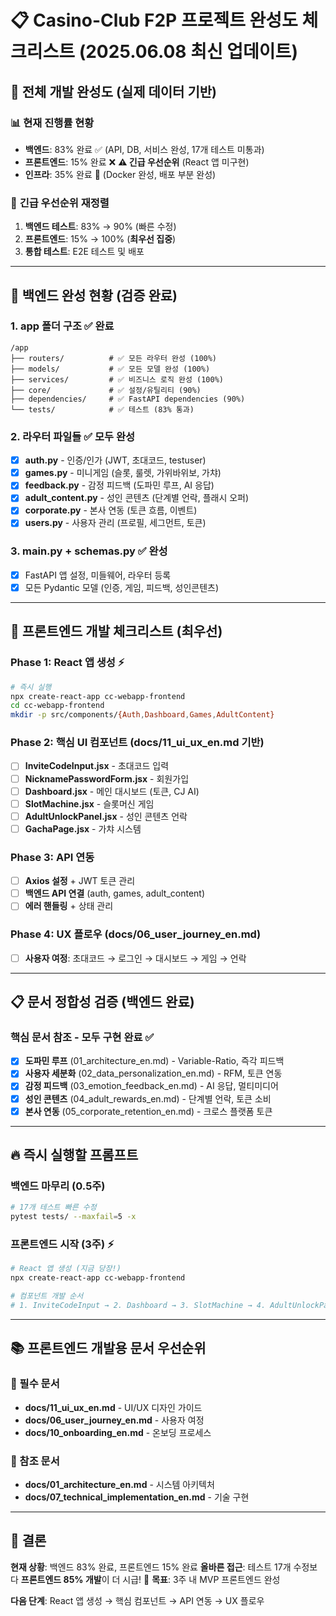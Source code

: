 # 📋 Casino-Club F2P 프로젝트 완성도 체크리스트 (2025.06.08 최신 업데이트)

## 🎯 **전체 개발 완성도 (실제 데이터 기반)**

### 📊 **현재 진행률 현황**
- **백엔드**: 83% 완료 ✅ (API, DB, 서비스 완성, 17개 테스트 미통과)
- **프론트엔드**: 15% 완료 ❌ **⚠️ 긴급 우선순위** (React 앱 미구현)
- **인프라**: 35% 완료 🔄 (Docker 완성, 배포 부분 완성)

### 🚨 **긴급 우선순위 재정렬**
1. **백엔드 테스트**: 83% → 90% (빠른 수정)
2. **프론트엔드**: 15% → 100% (**최우선 집중**)
3. **통합 테스트**: E2E 테스트 및 배포

---

## 📁 **백엔드 완성 현황 (검증 완료)**

### 1. app 폴더 구조 ✅ **완료**
```
/app
├── routers/          # ✅ 모든 라우터 완성 (100%)
├── models/           # ✅ 모든 모델 완성 (100%)
├── services/         # ✅ 비즈니스 로직 완성 (100%)
├── core/             # ✅ 설정/유틸리티 (90%)
├── dependencies/     # ✅ FastAPI dependencies (90%)
└── tests/            # ✅ 테스트 (83% 통과)
```

### 2. 라우터 파일들 ✅ **모두 완성**
- [x] **auth.py** - 인증/인가 (JWT, 초대코드, testuser)
- [x] **games.py** - 미니게임 (슬롯, 룰렛, 가위바위보, 가챠)
- [x] **feedback.py** - 감정 피드백 (도파민 루프, AI 응답)
- [x] **adult_content.py** - 성인 콘텐츠 (단계별 언락, 플래시 오퍼)
- [x] **corporate.py** - 본사 연동 (토큰 흐름, 이벤트)
- [x] **users.py** - 사용자 관리 (프로필, 세그먼트, 토큰)

### 3. main.py + schemas.py ✅ **완성**
- [x] FastAPI 앱 설정, 미들웨어, 라우터 등록
- [x] 모든 Pydantic 모델 (인증, 게임, 피드백, 성인콘텐츠)

---

## 🚀 **프론트엔드 개발 체크리스트 (최우선)**

### **Phase 1: React 앱 생성** ⚡
```bash
# 즉시 실행
npx create-react-app cc-webapp-frontend
cd cc-webapp-frontend
mkdir -p src/components/{Auth,Dashboard,Games,AdultContent}
```

### **Phase 2: 핵심 UI 컴포넌트** (docs/11_ui_ux_en.md 기반)
- [ ] **InviteCodeInput.jsx** - 초대코드 입력
- [ ] **NicknamePasswordForm.jsx** - 회원가입
- [ ] **Dashboard.jsx** - 메인 대시보드 (토큰, CJ AI)
- [ ] **SlotMachine.jsx** - 슬롯머신 게임
- [ ] **AdultUnlockPanel.jsx** - 성인 콘텐츠 언락
- [ ] **GachaPage.jsx** - 가챠 시스템

### **Phase 3: API 연동**
- [ ] **Axios 설정** + JWT 토큰 관리
- [ ] **백엔드 API 연결** (auth, games, adult_content)
- [ ] **에러 핸들링** + 상태 관리

### **Phase 4: UX 플로우** (docs/06_user_journey_en.md)
- [ ] **사용자 여정**: 초대코드 → 로그인 → 대시보드 → 게임 → 언락

---

## 📋 **문서 정합성 검증 (백엔드 완료)**

### **핵심 문서 참조 - 모두 구현 완료** ✅
- [x] **도파민 루프** (01_architecture_en.md) - Variable-Ratio, 즉각 피드백
- [x] **사용자 세분화** (02_data_personalization_en.md) - RFM, 토큰 연동
- [x] **감정 피드백** (03_emotion_feedback_en.md) - AI 응답, 멀티미디어
- [x] **성인 콘텐츠** (04_adult_rewards_en.md) - 단계별 언락, 토큰 소비
- [x] **본사 연동** (05_corporate_retention_en.md) - 크로스 플랫폼 토큰

---

## 🔥 **즉시 실행할 프롬프트**

### **백엔드 마무리** (0.5주)
```bash
# 17개 테스트 빠른 수정
pytest tests/ --maxfail=5 -x
```

### **프론트엔드 시작** (3주) ⚡
```bash
# React 앱 생성 (지금 당장!)
npx create-react-app cc-webapp-frontend

# 컴포넌트 개발 순서
# 1. InviteCodeInput → 2. Dashboard → 3. SlotMachine → 4. AdultUnlockPanel
```

---

## 📚 **프론트엔드 개발용 문서 우선순위**

### **🥇 필수 문서**
- **docs/11_ui_ux_en.md** - UI/UX 디자인 가이드
- **docs/06_user_journey_en.md** - 사용자 여정
- **docs/10_onboarding_en.md** - 온보딩 프로세스

### **🥈 참조 문서**  
- **docs/01_architecture_en.md** - 시스템 아키텍처
- **docs/07_technical_implementation_en.md** - 기술 구현

---

## 🎯 **결론**

**현재 상황**: 백엔드 83% 완료, 프론트엔드 15% 완료
**올바른 접근**: 테스트 17개 수정보다 **프론트엔드 85% 개발**이 더 시급! 🚀
**목표**: 3주 내 MVP 프론트엔드 완성

**다음 단계**: React 앱 생성 → 핵심 컴포넌트 → API 연동 → UX 플로우